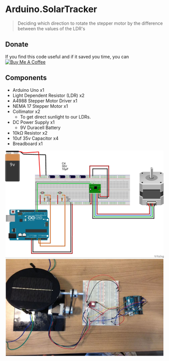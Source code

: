 # Arduino.SolarTracker
> Deciding which direction to rotate the stepper motor by the difference between the values of the LDR's

## Donate
If you find this code useful and if it saved you time, you can
<a href="https://www.buymeacoffee.com/staviloglu" target="_blank"><img src="https://www.buymeacoffee.com/assets/img/custom_images/black_img.png" alt="Buy Me A Coffee" style="height: auto !important;width: auto !important;" ></a>

## Components

* Arduino Uno x1
* Light Dependent Resistor (LDR) x2
* A4988 Stepper Motor Driver x1
* NEMA 17 Stepper Motor x1
* Collimator x2
    * To get direct sunlight to our LDRs.
* DC Power Supply x1
    * 9V Duracell Battery
* 10kΩ Resistor x2
* 10uf 35v Capacitor x4
* Breadboard x1


![Breadboard Construction](breadboardConstruction.jpg)
![A Photo of The System](photo.JPG)
